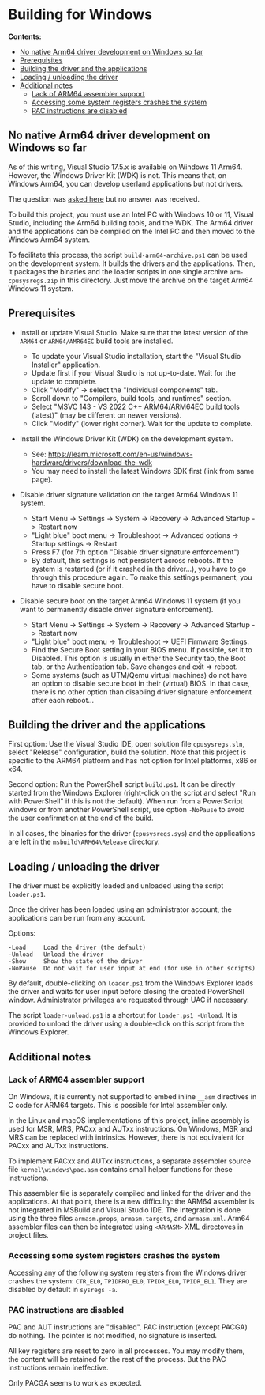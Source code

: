 # Building for Windows

**Contents:**

* [No native Arm64 driver development on Windows so far](#no-native-arm64-driver-development-on-windows-so-far)
* [Prerequisites](#prerequisites)
* [Building the driver and the applications](#building-the-driver-and-the-applications)
* [Loading / unloading the driver](#loading--unloading-the-driver)
* [Additional notes](#additional-notes)
  * [Lack of ARM64 assembler support](#lack-of-arm64-assembler-support)
  * [Accessing some system registers crashes the system](#accessing-some-system-registers-crashes-the-system)
  * [PAC instructions are disabled](#pac-instructions-are-disabled)

## No native Arm64 driver development on Windows so far

As of this writing, Visual Studio 17.5.x is available on Windows 11 Arm64.
However, the Windows Driver Kit (WDK) is not. This means that, on Windows Arm64,
you can develop userland applications but not drivers.

The question was [asked here](https://stackoverflow.com/questions/75793332/how-to-natively-build-windows-11-device-drivers-for-arm64-on-an-arm64-system)
but no answer was received.

To build this project, you must use an Intel PC with Windows 10 or 11, Visual Studio,
including the Arm64 building tools, and the WDK. The Arm64 driver and the applications
can be compiled on the Intel PC and then moved to the Windows Arm64 system.

To facilitate this process, the script `build-arm64-archive.ps1` can be used on the
development system. It builds the drivers and the applications. Then, it packages the
binaries and the loader scripts in one single archive `arm-cpusysregs.zip` in this
directory. Just move the archive on the target Arm64 Windows 11 system.

## Prerequisites

- Install or update Visual Studio. Make sure that the latest version of the `ARM64`
  or `ARM64/AMR64EC` build tools are installed.
  - To update your Visual Studio installation, start the "Visual Studio Installer" application.
  - Update first if your Visual Studio is not up-to-date. Wait for the update to complete.
  - Click "Modify" -> select the "Individual components" tab.
  - Scroll down to "Compilers, build tools, and runtimes" section.
  - Select "MSVC 143 - VS 2022 C++ ARM64/ARM64EC build tools (latest)" (may be different on newer versions).
  - Click "Modify" (lower right corner). Wait for the update to complete.

- Install the Windows Driver Kit (WDK) on the development system.
  - See: https://learn.microsoft.com/en-us/windows-hardware/drivers/download-the-wdk
  - You may need to install the latest Windows SDK first (link from same page).

- Disable driver signature validation on the target Arm64 Windows 11 system.
  - Start Menu -> Settings -> System -> Recovery -> Advanced Startup -> Restart now
  - "Light blue" boot menu -> Troubleshoot -> Advanced options -> Startup settings -> Restart
  - Press F7 (for 7th option "Disable driver signature enforcement")
  - By default, this settings is not persistent across reboots. If the system is restarted
    (or if it crashed in the driver...), you have to go through this procedure again.
    To make this settings permanent, you have to disable secure boot.

- Disable secure boot on the target Arm64 Windows 11 system
  (if you want to permanently disable driver signature enforcement).
  - Start Menu -> Settings -> System -> Recovery -> Advanced Startup -> Restart now
  - "Light blue" boot menu -> Troubleshoot -> UEFI Firmware Settings.
  - Find the Secure Boot setting in your BIOS menu. If possible, set it to Disabled.
    This option is usually in either the Security tab, the Boot tab, or the Authentication tab.
    Save changes and exit => reboot.
  - Some systems (such as UTM/Qemu virtual machines) do not have an option to
    disable secure boot in their (virtual) BIOS. In that case, there is no other
    option than disabling driver signature enforcement after each reboot...

## Building the driver and the applications

First option: Use the Visual Studio IDE, open solution file `cpusysregs.sln`,
select "Release" configuration, build the solution. Note that this project is
specific to the ARM64 platform and has not option for Intel platforms, x86 or x64.

Second option: Run the PowerShell script `build.ps1`. It can be directly started
from the Windows Explorer (right-click on the script and select "Run with PowerShell"
if this is not the default). When run from a PowerScript windows or from another
PowerShell script, use option `-NoPause` to avoid the user confirmation at the
end of the build.

In all cases, the binaries for the driver (`cpusysregs.sys`) and the applications are
left in the `msbuild\ARM64\Release` directory.

## Loading / unloading the driver

The driver must be explicitly loaded and unloaded using the script `loader.ps1`.

Once the driver has been loaded using an administrator account, the applications
can be run from any account.

Options:
~~~
-Load     Load the driver (the default)
-Unload   Unload the driver
-Show     Show the state of the driver
-NoPause  Do not wait for user input at end (for use in other scripts)
~~~

By default, double-clicking on `loader.ps1` from the Windows Explorer loads
the driver and waits for user input before closing the created PowerShell window.
Administrator privileges are requested through UAC if necessary.

The script `loader-unload.ps1` is a shortcut for `loader.ps1 -Unload`. It is
provided to unload the driver using a double-click on this script from the
Windows Explorer.

## Additional notes

### Lack of ARM64 assembler support

On Windows, it is currently not supported to embed inline `__asm` directives
in C code for ARM64 targets. This is possible for Intel assembler only.

In the Linux and macOS implementations of this project, inline assembly is
used for MSR, MRS, PACxx and AUTxx instructions. On Windows, MSR and MRS
can be replaced with intrinsics. However, there is not equivalent for
PACxx and AUTxx instructions.

To implement PACxx and AUTxx instructions, a separate assembler source
file `kernel\windows\pac.asm` contains small helper functions for these
instructions.

This assembler file is separately compiled and linked for the driver and
the applications. At that point, there is a new difficulty: the ARM64
assembler is not integrated in MSBuild and Visual Studio IDE. The
integration is done using the three files `armasm.props`, `armasm.targets`,
and `armasm.xml`. Arm64 assembler files can then be integrated using
`<ARMASM>` XML directoves in project files.

### Accessing some system registers crashes the system

Accessing any of the following system registers from the Windows driver
crashes the system: `CTR_EL0`,  `TPIDRRO_EL0`,  `TPIDR_EL0`,  `TPIDR_EL1`.
They are disabled by default in `sysregs -a`.

### PAC instructions are disabled

PAC and AUT instructions are "disabled". PAC instruction (except PACGA)
do nothing. The pointer is not modified, no signature is inserted.

All key registers are reset to zero in all processes. You may modify
them, the content will be retained for the rest of the process.
But the PAC instructions remain ineffective.

Only PACGA seems to work as expected.
